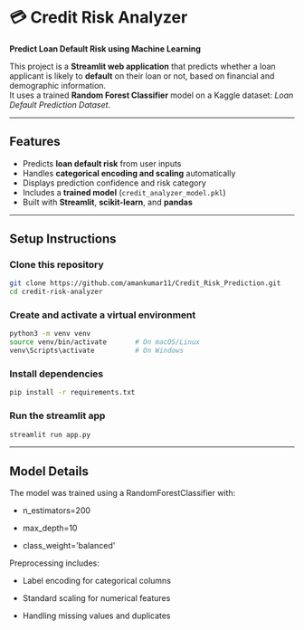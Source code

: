 # 💳 Credit Risk Analyzer  
**Predict Loan Default Risk using Machine Learning**

This project is a **Streamlit web application** that predicts whether a loan applicant is likely to **default** on their loan or not, based on financial and demographic information.  
It uses a trained **Random Forest Classifier** model on a Kaggle dataset: *Loan Default Prediction Dataset*.  

---

## Features

- Predicts **loan default risk** from user inputs  
- Handles **categorical encoding and scaling** automatically  
- Displays prediction confidence and risk category  
- Includes a **trained model** (`credit_analyzer_model.pkl`)  
- Built with **Streamlit**, **scikit-learn**, and **pandas**

---

## Setup Instructions

### Clone this repository
```bash
git clone https://github.com/amankumar11/Credit_Risk_Prediction.git
cd credit-risk-analyzer
```

### Create and activate a virtual environment
```bash
python3 -m venv venv
source venv/bin/activate       # On macOS/Linux
venv\Scripts\activate          # On Windows
```

### Install dependencies
```bash
pip install -r requirements.txt
```

### Run the streamlit app
```bash
streamlit run app.py
```

----

## Model Details

The model was trained using a RandomForestClassifier with:

- n_estimators=200

- max_depth=10

- class_weight='balanced'

Preprocessing includes:

- Label encoding for categorical columns

- Standard scaling for numerical features

- Handling missing values and duplicates
